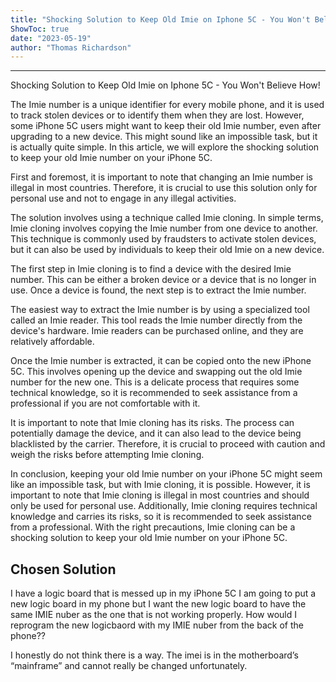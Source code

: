```yaml
---
title: "Shocking Solution to Keep Old Imie on Iphone 5C - You Won't Believe How!"
ShowToc: true 
date: "2023-05-19"
author: "Thomas Richardson"
---
```

*****
Shocking Solution to Keep Old Imie on Iphone 5C - You Won't Believe How!

The Imie number is a unique identifier for every mobile phone, and it is used to track stolen devices or to identify them when they are lost. However, some iPhone 5C users might want to keep their old Imie number, even after upgrading to a new device. This might sound like an impossible task, but it is actually quite simple. In this article, we will explore the shocking solution to keep your old Imie number on your iPhone 5C.

First and foremost, it is important to note that changing an Imie number is illegal in most countries. Therefore, it is crucial to use this solution only for personal use and not to engage in any illegal activities.

The solution involves using a technique called Imie cloning. In simple terms, Imie cloning involves copying the Imie number from one device to another. This technique is commonly used by fraudsters to activate stolen devices, but it can also be used by individuals to keep their old Imie on a new device.

The first step in Imie cloning is to find a device with the desired Imie number. This can be either a broken device or a device that is no longer in use. Once a device is found, the next step is to extract the Imie number.

The easiest way to extract the Imie number is by using a specialized tool called an Imie reader. This tool reads the Imie number directly from the device's hardware. Imie readers can be purchased online, and they are relatively affordable.

Once the Imie number is extracted, it can be copied onto the new iPhone 5C. This involves opening up the device and swapping out the old Imie number for the new one. This is a delicate process that requires some technical knowledge, so it is recommended to seek assistance from a professional if you are not comfortable with it.

It is important to note that Imie cloning has its risks. The process can potentially damage the device, and it can also lead to the device being blacklisted by the carrier. Therefore, it is crucial to proceed with caution and weigh the risks before attempting Imie cloning.

In conclusion, keeping your old Imie number on your iPhone 5C might seem like an impossible task, but with Imie cloning, it is possible. However, it is important to note that Imie cloning is illegal in most countries and should only be used for personal use. Additionally, Imie cloning requires technical knowledge and carries its risks, so it is recommended to seek assistance from a professional. With the right precautions, Imie cloning can be a shocking solution to keep your old Imie number on your iPhone 5C.


## Chosen Solution
 I have a logic board that is messed up in my iPhone 5C I am going to put a new logic board in my phone but I want the new logic board to have the same IMIE nuber as the one that is not working properly. How would I reprogram the new logicbaord with my IMIE nuber from the back of the phone??

 I honestly do not think there is a way. The imei is in the motherboard’s “mainframe” and cannot really be changed unfortunately.




